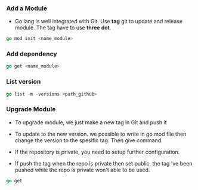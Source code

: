 ### **Add a Module**

- Go lang is well integrated with Git. Use **tag** git to update and release module. The tag have to use **three dot**.

```go
go mod init <name_module>
```

### **Add dependency**

```go
go get <name_module>
```

### **List version**

```go
go list -m -versions <path_github>
```

### **Upgrade Module**

- To upgrade module, we just make a new tag in Git and push it

- To update to the new version. we possible to write in go.mod file then change the version to the spesific tag. Then give command.

- If the repository is private, you need to setup further configuration.

- If push the tag when the repo is private then set public. the tag 've been pushed while the repo is private won't able to be used.

```go
go get
```
